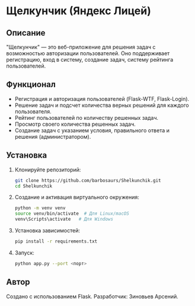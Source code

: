 # Щелкунчик (Яндекс Лицей)

## Описание

"Щелкунчик" — это веб-приложение для решения задач с возможностью авторизации пользователей. Оно поддерживает регистрацию, вход в систему, создание задач, систему рейтинга пользователей.

## Функционал

* Регистрация и авторизация пользователей (Flask-WTF, Flask-Login).
* Решение задач и подсчет количества верных решений для каждого пользователя.
* Рейтинг пользователей по количеству решенных задач.
* Просмотр своего количества решенных задач.
* Создание задач с указанием условия, правильного ответа и решения (администратором).

## Установка

1. Клонируйте репозиторий:

   ```bash
   git clone https://github.com/barbosaurs/Shelkunchik.git
   cd Shelkunchik
   ```

2. Создание и активация виртуального окружения:

   ```bash
   python -m venv venv
   source venv/bin/activate  # Для Linux/macOS
   venv\Scripts\activate   # Для Windows
   ```

3. Установка зависимостей:

   ```bash
   pip install -r requirements.txt
   ```

4. Запуск:

   ```bash
   python app.py --port <порт>
   ```

## Автор

Создано с использованием Flask. Разработчик: Зиновьев Арсений.

